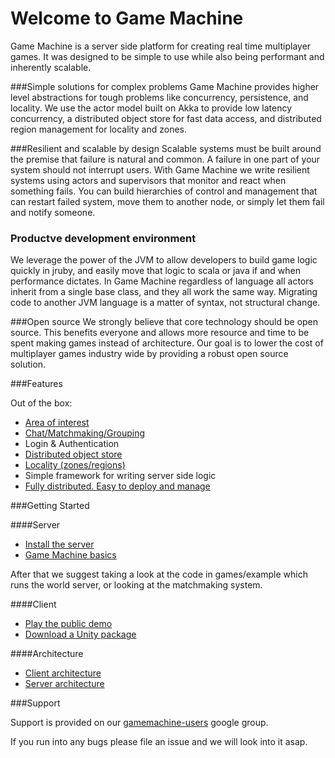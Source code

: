 # Welcome to Game Machine

Game Machine is a server side platform for creating real time multiplayer games.  It was designed to be simple
to use while also being performant and inherently scalable.

###Simple solutions for complex problems
Game Machine provides higher level abstractions for tough problems like concurrency, persistence, and locality.  We use the actor model built on Akka to provide low latency concurrency, a distributed object store for fast data access, and distributed region management for locality and zones.

###Resilient and scalable by design
Scalable systems must be built around the premise that failure is natural and common.  A failure in one part of your system should not interrupt users.  With Game Machine we write resilient systems using actors and supervisors that monitor and react when something fails.  You can build hierarchies of control and management that can restart failed system, move them to another node, or simply let them fail and notify someone.

### Productve development environment
We leverage the power of the JVM to allow developers to build game logic quickly in jruby, and easily move that logic to scala or java if and when performance dictates. In Game Machine regardless of language all actors inherit from a single base class, and they all work the same way.  Migrating code to another JVM language is a matter of syntax, not structural change.

###Open source
We strongly believe that core technology should be open source.  This benefits everyone and allows more resource and time to be spent making games instead of architecture.  Our goal is to lower the cost of multiplayer games industry wide by providing a robust open source solution.

###Features

Out of the box:

* [Area of interest](https://github.com/gamemachine/gamemachine/wiki/Area-of-Interest)
* [Chat/Matchmaking/Grouping](https://github.com/gamemachine/gamemachine/wiki/Matchmaking-&-Teams)
* Login & Authentication
* [Distributed object store](https://github.com/gamemachine/gamemachine/wiki/Object-database-archtiecture)
* [Locality (zones/regions)](https://github.com/gamemachine/gamemachine/wiki/Region-servers)
* Simple framework for writing server side logic
* [Fully distributed.  Easy to deploy and manage](https://github.com/gamemachine/gamemachine/wiki/Game-Machine-Cluster)


###Getting Started


####Server
* [Install the server](https://github.com/gamemachine/gamemachine/wiki/Installation)
* [Game Machine basics](https://github.com/gamemachine/gamemachine/wiki/Game-Machine-basics)

After that we suggest taking a look at the code in games/example which runs the world server, or looking at the matchmaking system.

####Client

* [Play the public demo](https://github.com/gamemachine/gamemachine/wiki/Game-Machine-public-demo)
* [Download a Unity package](https://github.com/gamemachine/gamemachine/wiki/Unity-packages)



####Architecture

* [Client architecture](https://github.com/gamemachine/gamemachine/wiki/Client-Architecture)
* [Server architecture](https://github.com/gamemachine/gamemachine/wiki/Server-architecture) 
 
###Support

Support is provided on our [gamemachine-users](https://groups.google.com/forum/#!forum/gamemachine-users) google group.

If you run into any bugs please file an issue and we will look into it asap.

